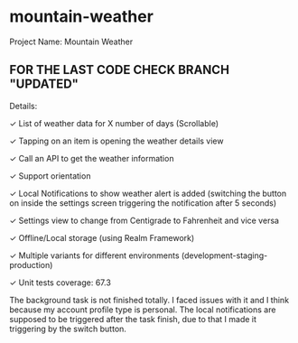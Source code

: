 # mountain-weather
Project Name: Mountain Weather
## FOR THE LAST CODE CHECK BRANCH "UPDATED"

Details:

✓ List of weather data for X number of days (Scrollable)

✓ Tapping on an item is opening the weather details view

✓ Call an API to get the weather information

✓ Support orientation

✓ Local Notifications to show weather alert is added (switching the button on inside the settings screen triggering the notification after 5 seconds)

✓ Settings view to change from Centigrade to Fahrenheit and vice versa

✓ Offline/Local storage (using Realm Framework)

✓ Multiple variants for different environments  (development-staging-production)

✓ Unit tests coverage: 67.3


The background task is not finished totally. I faced issues with it and I think because my account profile type is personal. The local notifications are supposed to be triggered after the task finish, due to that I made it triggering by the switch button.

